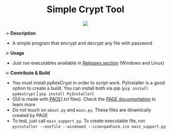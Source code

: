 <h1 align="center">Simple Crypt Tool </h1>

<p align="center">
  <img src="https://i2.paste.pics/b5522d91c384aea814e2680da4067d71.png?trs=ab5d135b7e6e342fe4664ea6a07c633b2714c968bb8fef32aa717ffe3ed74fc3" />
</p>

&rarr; __Description__ 
* A simple program that encrypt and decrypt any file with password

&rarr; __Usage__ 
* Just run executables available in [Releases section](https://github.com/pedropamn/simplecrypt/releases) (Windows and Linux)

&rarr; __Contribute & Build__
* You must install pyAesCrypt in order to script work. PyInstaller is a good option to create a build. You can install both via pip 
(```pip install pyAesCrypt``` | ```pip install PyInstaller```)
* GUI is made with [PAGE](https://sourceforge.net/projects/page/)(.tcl files). Check the [PAGE documentation](http://page.sourceforge.net/html/index.html) to learn more
* Do not touch on ```about.py``` and ```main.py```. These files are dinamically created by PAGE
* To test, just call ```main_support.py```. To create executable file, run ```pyinstaller --onefile --windowed --icon=padlock.ico main_support.py```
